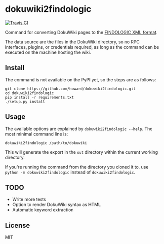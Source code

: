 # dokuwiki2findologic

[![Travis CI](https://travis-ci.org/howard/dokuwiki2findologic.svg)](https://travis-ci.org/howard/dokuwiki2findologic)

Command for converting DokuWiki pages to the
[FINDOLOGIC XML format](https://github.com/findologic/xml-export).

The data source are the files in the DokuWiki directory, so no RPC
interfaces, plugins, or credentials required, as long as the command
can be executed on the machine hosting the wiki.

## Install

The command is not available on the PyPI yet, so the steps are as
follows:

```
git clone https://github.com/howard/dokuwiki2findologic.git
cd dokuwiki2findologic
pip install -r requirements.txt
./setup.py install
```

## Usage

The available options are explained by `dokuwiki2findologic --help`. The
most minimal command line is:

```
dokuwiki2findologic /path/to/dokuwiki
```

This will generate the export in the `out` directory within the current
working directory.

If you're running the command from the directory you cloned it to, use
`python -m dokuwiki2findologic` instead of `dokuwiki2findologic`.

## TODO

*   Write more tests
*   Option to render DokuWiki syntax as HTML
*   Automatic keyword extraction

## License

MIT